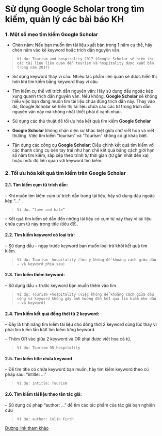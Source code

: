 # Sử dụng Google Scholar trong tìm kiếm, quản lý các bài báo KH

### 1. Một số mẹo tìm kiếm Google Scholar

* Chèn năm: Nếu bạn muốn tìm tài liệu xuất bản trong 1 năm cụ thể, hãy chèn năm vào kế keyword hoặc trích dẫn nguyên văn.

> `Ví dụ: Tourism and hospitality 2017 (Google Scholar sẽ hiện thị các tài liệu liên quan đến tourism và hospitality được xuất bản trong năm 2017)`

* Sử dụng keyword thay vì câu: Nhiều tác phẩm liên quan sẽ được hiển thị hơn khi tìm kiếm bằng keyword thay vì câu


* Tìm kiếm cụ thể với trích dẫn nguyên văn: Hãy sử dụng dấu ngoặc kép xung quanh trích dẫn nguyên văn. Nếu không, **Google Scholar** sẽ không hiểu việc bạn đang muốn tìm tài liệu chứa đúng trích dẫn này. Thay vào đó, Google Scholar sẽ hiển thị tài liệu chứa các các từ trong trích dẫn nguyên văn này mà không nhất thiết phải ở cạnh nhau.


* Sử dụng các thủ thuật để tối ưu hóa kết quả tìm kiếm **Google Scholar**


* **Google Scholar** không nhận diện sự khác biệt giữa chứ viết hoa và viết thường. Việc tìm kiếm “tourism” và “Tourism” không có gì khác biệt.


* Tận dụng các công cụ **Google Scholar**: Điều chỉnh kết quả tìm kiếm với các thanh công cụ bên tay trái như hạn chế kết quả bằng cách giới hạn số năm tìm kiếm, sắp xếp theo trình tự thời gian (từ gần nhất đến xa) hoặc mức độ liên quan với keyword tìm kiếm.

### 2. Tối ưu hóa kết quả tìm kiếm trên Google Scholar

#### 2.1. Tìm kiếm cụm từ trích dẫn:

– Khi muốn tìm kiếm cụm từ trích dẫn trong tài liệu, hãy sử dụng dấu ngoặc kép “…” .

> ` Ví dụ: “love and hate” `

– Kết quả tìm kiếm sẽ dẫn đến những tài liệu có cụm từ này thay vì tài liệu chứa cụm từ này trong title (tiêu đề).

#### 2.2. Tìm kiếm keyword có loại trừ:

– Sử dụng dấu – ngay trước keyword bạn muốn loại trừ khỏi kết quả tìm kiếm.

> `Ví dụ: Tourism -hospitality (lưu ý không để khoảng cách giữa dấu – và keyword phía sau)`

#### 2.3. Tìm kiếm thêm keyword:

– Sử dụng dấu + trước keyword bạn muốn thêm vào tìm

> ` Ví dụ: Tourism +hospitality (việc không để khoảng cách giữa dấu cộng và keyword không gây ảnh hưởng đến kết quả tìm kiếm như dấu – và keyword) `

#### 2.4. Tìm kiếm kết quả đồng thời từ 2 keyword:

– Đây là tính năng tìm kiếm tài liệu cho đồng thời 2 keyword cùng lúc thay vì phải tìm kiếm lần lượt tìm kiếm từng keyword.


– Thêm OR vào giữa 2 keyword và OR phải được viết hoa cả từ.

> `Ví dụ: Tourism OR hospitality`

#### 2.5. Tìm kiếm title chứa keyword

– Để tìm title có chứa keyword bạn muốn, hãy tìm kiếm keyword theo cú pháp sau: “intitle: …”

> `Ví dụ: intitle: Tourism`

#### 2.6. Tìm kiếm tài liệu theo tên tác giả:

– Sử dụng cú pháp “author: …” để tìm các tác phẩm của tác giả bạn nghiên cứu

> `Ví dụ: author: Colin Firth`

[Đường link tham khảo](https://maas.vn/bat-mi-huong-dan-su-dung-google-scholar/)
```python

```
